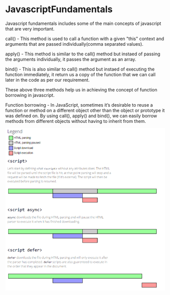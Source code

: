 # JavascriptFundamentals

Javascript fundamentals includes some of the main concepts of javascript that are very important.

call() - This method is used to call a function with a given "this" context and arguments that are passed individually(comma separated values).

apply() - This method is similar to the call() method but instaed of passing the arguments individually, it passes the argument as an array.

bind() - This is also similar to call() method but instaed of executing the function immediately, it return us a copy of the function that we can call later in the code as per our requirement.

These above three methods help us in achieving the concept of function borrowing in javascript.

Function borrowing - In JavaScript, sometimes it’s desirable to reuse a function or method on a different object other than the object or prototype it was defined on. By using call(), apply() and bind(), we can easily borrow methods from different objects without having to inherit from them.

![asynDeferScript](asyncDeferScript.png)
